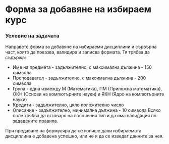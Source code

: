 # Форма за добавяне на избираем курс

### Условие на задачата
Направете форма за добавяне на избираеми дисциплини и сървърна част, която да показва, валидира и записва формата. Тя трябва да съдържа:

- Име на предмета - задължително, с максимална дължина - 150 символа
- Преподавател - задължително, с максимална дължина - 200 символа
- Група - една измежду М (Математика), ПМ (Приложна математика), ОКН (Основи на компютърните науки) и ЯКН (Ядро на компютърните науки)
- Кредити - задължително, цяло положително число
- Описание - задължително, минимална дължина - 10 символа
Всяко поле трябва да отговаря на посочения тип и да има валидация по зададените правила.

При предаване на формуляра да се изпише дали избираемата дисциплина е добавена успешно, или не и да се изведат данните за нея.
